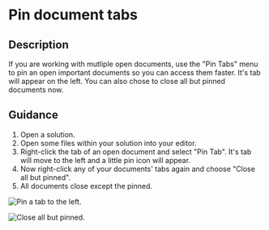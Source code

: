 # Pin document tabs

## Description
If you are working with mutliple open documents, use the "Pin Tabs" menu to pin an open important documents so you can access them faster. It's tab will appear on the left. You can also chose to close all but pinned documents now. 

## Guidance
1. Open a solution.
2. Open some files within your solution into your editor.
3. Right-click the tab of an open document and select "Pin Tab". It's tab will move to the left and a little pin icon will appear.
4. Now right-click any of your documents' tabs again and choose "Close all but pinned". 
5. All documents close except the pinned.

![Pin a tab to the left.](PinTabs/images/pin.png)

![Close all but pinned.](PinTabs/images/closeall.png)